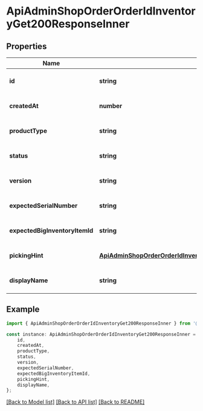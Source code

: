 # ApiAdminShopOrderOrderIdInventoryGet200ResponseInner


## Properties

Name | Type | Description | Notes
------------ | ------------- | ------------- | -------------
**id** | **string** |  | [optional] [default to undefined]
**createdAt** | **number** |  | [optional] [default to undefined]
**productType** | **string** |  | [optional] [default to undefined]
**status** | **string** |  | [optional] [default to undefined]
**version** | **string** |  | [optional] [default to undefined]
**expectedSerialNumber** | **string** |  | [optional] [default to undefined]
**expectedBigInventoryItemId** | **string** |  | [optional] [default to undefined]
**pickingHint** | [**ApiAdminShopOrderOrderIdInventoryGet200ResponseInnerPickingHint**](ApiAdminShopOrderOrderIdInventoryGet200ResponseInnerPickingHint.md) |  | [optional] [default to undefined]
**displayName** | **string** |  | [optional] [default to undefined]

## Example

```typescript
import { ApiAdminShopOrderOrderIdInventoryGet200ResponseInner } from '@heavygee/arda-api-sdk';

const instance: ApiAdminShopOrderOrderIdInventoryGet200ResponseInner = {
    id,
    createdAt,
    productType,
    status,
    version,
    expectedSerialNumber,
    expectedBigInventoryItemId,
    pickingHint,
    displayName,
};
```

[[Back to Model list]](../README.md#documentation-for-models) [[Back to API list]](../README.md#documentation-for-api-endpoints) [[Back to README]](../README.md)
